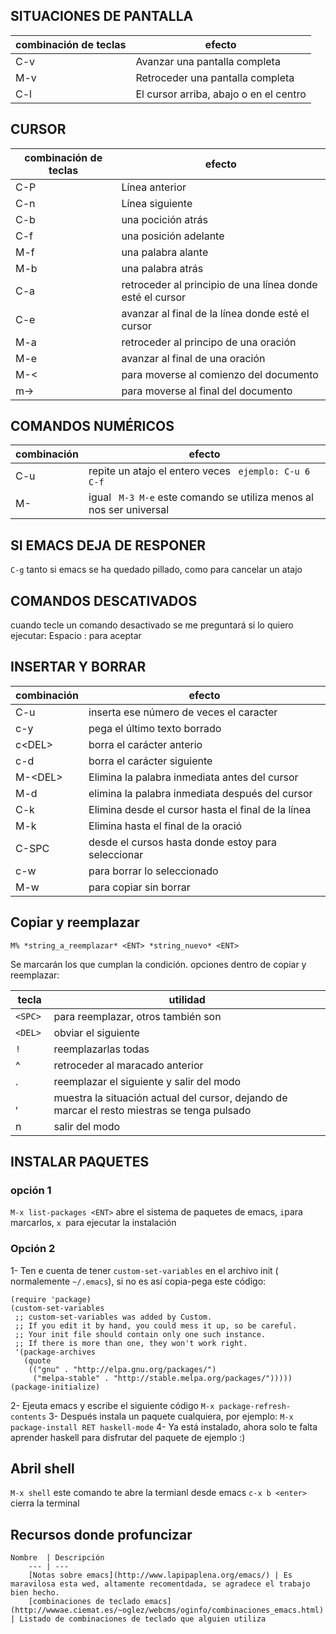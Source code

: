 ## SITUACIONES DE PANTALLA
 combinación de teclas  | efecto
 --- 	      	 	| ---
 C-v			| Avanzar una pantalla completa
 M-v			| Retroceder una pantalla completa
 C-l			| El cursor arriba, abajo o en el centro

## CURSOR
 combinación de teclas  | efecto
 --- 	      	 	| ---
 C-P			| Línea anterior
 C-n 			| Línea siguiente
 C-b			| una pocición atrás
 C-f			| una posición adelante
 M-f			| una palabra alante
 M-b			| una palabra atrás
 C-a 			| retroceder al principio de una línea donde esté el cursor
 C-e 			| avanzar al final de la línea donde esté el cursor
 M-a			| retroceder al principo de una oración
 M-e			| avanzar al final de una oración
 M-<			| para moverse al comienzo del documento
 m-> 			| para moverse al final del documento
 
## COMANDOS NUMÉRICOS
 combinación            | efecto
 --- 	                | ---
 C-u <entero> <comando> | repite un atajo el entero veces ` ejemplo: C-u 6 C-f`
 M-<entero> <comando>   | igual ` M-3 M-e` este comando se utiliza menos al nos ser universal

## SI EMACS DEJA DE RESPONER

`C-g` tanto si emacs se ha quedado pillado, como para cancelar un atajo

## COMANDOS DESCATIVADOS

cuando tecle un comando desactivado se me preguntará si lo quiero ejecutar:
Espacio : para aceptar

## INSERTAR Y BORRAR

 combinación		  | efecto  
 --- 			  | ---
 C-u <entero> <caracter>  | inserta ese número de veces el caracter   
 c\-y	      		  | pega el último texto borrado
 c\<DEL> 		  | borra el carácter anterio
 c\-d			  | borra el carácter siguiente
 M-\<DEL>		  | Elimina la palabra inmediata antes del cursor  
 M\-d 			  | elimina la palabra inmediata después del cursor
 C-k			  | Elimina desde el cursor hasta el final de la línea
 M\-k			  | Elimina hasta el final de la oració
 C-SPC			  | desde el cursos hasta donde estoy para seleccionar
 c\-w			  | para borrar lo seleccionado
 M\-w			  | para copiar sin borrar

## Copiar y reemplazar
 `M% *string_a_reemplazar* <ENT> *string_nuevo* <ENT>`

Se marcarán los que cumplan la condición.
opciones dentro de copiar y reemplazar: 

 tecla 	      | utilidad
 --- 	      | ---
 `<SPC>`     | para reemplazar, otros también son 
 `<DEL> `      | obviar el siguiente
  `!	`   | reemplazarlas todas 
  ^	      | retroceder al maracado anterior
  . 	      | reemplazar el siguiente y salir del modo
  , 	      | muestra la situación actual del cursor, dejando de marcar el resto miestras se tenga pulsado
  n 	      | salir del modo  

## INSTALAR PAQUETES
### opción 1
`M-x list-packages <ENT>` abre el sistema de paquetes de emacs, 
`i`para marcarlos, 
`x `para ejecutar la instalación

### Opción 2
1- Ten e cuenta de tener `custom-set-variables` en el archivo init ( normalemente ` ~/.emacs `), si no es así copia-pega este código:
```
(require 'package)
(custom-set-variables
 ;; custom-set-variables was added by Custom.
 ;; If you edit it by hand, you could mess it up, so be careful.
 ;; Your init file should contain only one such instance.
 ;; If there is more than one, they won't work right.
 '(package-archives
   (quote
    (("gnu" . "http://elpa.gnu.org/packages/")
     ("melpa-stable" . "http://stable.melpa.org/packages/")))))
(package-initialize)
```

2- Ejeuta emacs y escribe el siguiente código ` M-x package-refresh-contents `
3- Después instala un paquete cualquiera, por ejemplo: ` M-x package-install RET haskell-mode `
4- Ya está instalado, ahora solo te falta aprender haskell para disfrutar del paquete de ejemplo :)

## Abril shell
`M-x shell` este comando te abre la termianl desde emacs
`c-x b <enter> ` cierra la terminal  

## Recursos donde profuncizar  
	Nombre  | Descripción 
		--- | --- 
		[Notas sobre emacs](http://www.lapipaplena.org/emacs/) | Es maravilosa esta wed, altamente recomentdada, se agradece el trabajo bien hecho.  
		[combinaciones de teclado emacs](http://wwwae.ciemat.es/~oglez/webcms/oginfo/combinaciones_emacs.html) | Listado de combinaciones de teclado que alguien utiliza
